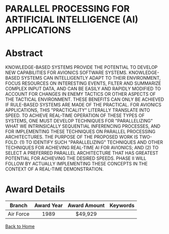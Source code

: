 
PARALLEL PROCESSING FOR ARTIFICIAL INTELLIGENCE (AI) APPLICATIONS
=================================================================

# Abstract


KNOWLEDGE-BASED SYSTEMS PROVIDE THE POTENTIAL TO DEVELOP NEW CAPABILITIES FOR AVIONICS SOFTWARE SYSTEMS. KNOWLEDGE-BASED SYSTEMS CAN INTELLIGENTLY ADAPT TO THEIR ENVIRONMENT, FOCUS RESOURCES ON INTERESTING EVENTS, FILTER AND SUMMARIZE COMPLEX INPUT DATA, AND CAN BE EASILY AND RAPIDLY MODIFIED TO ACCOUNT FOR CHANGES IN ENEMY TACTICS OR OTHER ASPECTS OF THE TACTICAL ENVIRONMENT. THESE BENEFITS CAN ONLY BE ACHIEVED IF RULE-BASED SYSTEMS ARE MADE OF THE PRACTICAL. FOR AVIONICS APPLICATIONS, THIS &quot;PRACTICALITY&quot; LITERALLY TRANSLATE INTO SPEED. TO ACHIEVE REAL-TIME OPERATION OF THESE TYPES OF SYSTEMS, ONE MUST DEVELOP TECHNIQUES FOR &quot;PARALLELIZING&quot; WHAT WE INTRINSICALLY SEQUENTIAL INFERENCING PROCESSES, AND FOR IMPLEMENTING THESE TECHNIQUES ON PARALLEL PROCESSING ARCHITECTURES. THE PURPOSE OF THE PROPOSED WORK IS TWO-FOLD: (1) TO IDENTIFY SUCH &quot;PARALLELIZING&quot; TECHNIQUES AND OTHER TECHNIQUES FOR ACHIEVING REAL-TIME AI FOR AVIONICS; AND (2) TO SELECT A PREFERRED PARALLEL ARCHITECTURE THAT HAS GREATEST POTENTIAL FOR ACHIEVING THE DESIRED SPEEDS. PHASE II WILL FOLLOW BY ACTUALLY IMPLEMENTING THESE CONCEPTS IN THE CONTEXT OF A REAL-TIME DEMONSTRATION.  

# Award Details

|Branch|Award Year|Award Amount|Keywords|
| :---: | :---: | :---: | :---: |
|Air Force|1989|$49,929||
  
  


[Back to Home](https://github.com/chrischow/dod_sbir_awards#151)